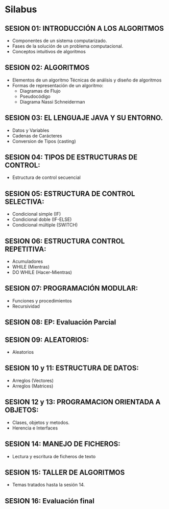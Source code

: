 # Silabus

## SESION 01: INTRODUCCIÓN A LOS ALGORITMOS 
- Componentes de un sistema computarizado. 
- Fases de la solución de un problema computacional.
- Conceptos intuitivos de algoritmos

## SESION 02: ALGORITMOS 
- Elementos de un algoritmo Técnicas de análisis y diseño de algoritmos 
- Formas de representación de un algoritmo: 
    - Diagramas de Flujo 
    - Pseudocódigo 
    - Diagrama Nassi Schneiderman

## SESION 03: EL LENGUAJE JAVA Y SU ENTORNO.  
- Datos y Variables
- Cadenas de Carácteres
- Conversion de Tipos (casting)

## SESION 04: TIPOS DE ESTRUCTURAS DE CONTROL:
- Estructura de control secuencial

## SESION 05: ESTRUCTURA DE CONTROL SELECTIVA:
- Condicional simple (IF)
- Condicional doble (IF-ELSE)
- Condicional múltiple (SWITCH)

## SESION 06: ESTRUCTURA CONTROL REPETITIVA:
- Acumuladores
- WHILE (Mientras)
- DO WHILE (Hacer-Mientras)

## SESION 07: PROGRAMACIÓN MODULAR:
- Funciones y procedimientos
- Recursividad 

## SESION 08: EP: Evaluación Parcial

## SESION 09: ALEATORIOS:
- Aleatorios

## SESION 10 y 11: ESTRUCTURA DE DATOS:
- Arreglos (Vectores)
- Arreglos (Matrices)

## SESION 12 y 13: PROGRAMACION ORIENTADA A OBJETOS:
- Clases, objetos y metodos.
- Herencia e Interfaces

## SESION 14: MANEJO DE FICHEROS:
- Lectura y escritura de ficheros de texto

## SESION 15: TALLER DE ALGORITMOS
- Temas tratados hasta la sesión 14.

## SESION 16: Evaluación final